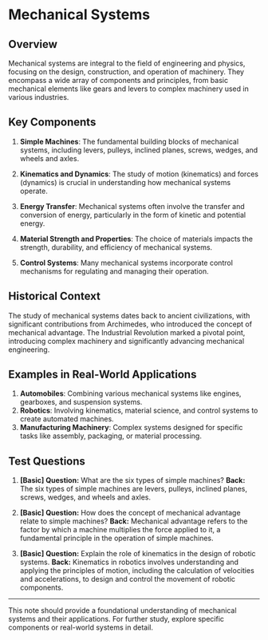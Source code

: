 # Mechanical Systems

## Overview

Mechanical systems are integral to the field of engineering and physics, focusing on the design, construction, and operation of machinery. They encompass a wide array of components and principles, from basic mechanical elements like gears and levers to complex machinery used in various industries.

## Key Components

1. **Simple Machines**: The fundamental building blocks of mechanical systems, including levers, pulleys, inclined planes, screws, wedges, and wheels and axles.

2. **Kinematics and Dynamics**: The study of motion (kinematics) and forces (dynamics) is crucial in understanding how mechanical systems operate.

3. **Energy Transfer**: Mechanical systems often involve the transfer and conversion of energy, particularly in the form of kinetic and potential energy.

4. **Material Strength and Properties**: The choice of materials impacts the strength, durability, and efficiency of mechanical systems.

5. **Control Systems**: Many mechanical systems incorporate control mechanisms for regulating and managing their operation.

## Historical Context

The study of mechanical systems dates back to ancient civilizations, with significant contributions from Archimedes, who introduced the concept of mechanical advantage. The Industrial Revolution marked a pivotal point, introducing complex machinery and significantly advancing mechanical engineering.

## Examples in Real-World Applications

1. **Automobiles**: Combining various mechanical systems like engines, gearboxes, and suspension systems.
2. **Robotics**: Involving kinematics, material science, and control systems to create automated machines.
3. **Manufacturing Machinery**: Complex systems designed for specific tasks like assembly, packaging, or material processing.

## Test Questions

1. **[Basic] Question:** What are the six types of simple machines? **Back:** The six types of simple machines are levers, pulleys, inclined planes, screws, wedges, and wheels and axles.

2. **[Basic] Question:** How does the concept of mechanical advantage relate to simple machines? **Back:** Mechanical advantage refers to the factor by which a machine multiplies the force applied to it, a fundamental principle in the operation of simple machines.

3. **[Basic] Question:** Explain the role of kinematics in the design of robotic systems. **Back:** Kinematics in robotics involves understanding and applying the principles of motion, including the calculation of velocities and accelerations, to design and control the movement of robotic components.

---

This note should provide a foundational understanding of mechanical systems and their applications. For further study, explore specific components or real-world systems in detail.